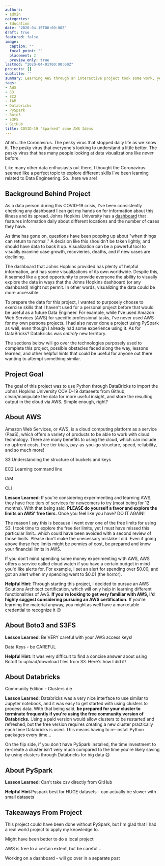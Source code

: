 ```yaml
---
authors:
- admin
categories:
- Education
date: "2020-04-15T00:00:00Z"
draft: true
featured: false
image:
  caption: ""
  focal_point: ""
  placement: 2
  preview_only: true
lastmod: "2020-04-01T00:00:00Z"
projects: []
subtitle: ''
summary: Learning AWS through an interactive project took some work, yet the idea seems worth it for a variety of reasons!
tags:
- AWS
- S3
- EC2
- IAM
- Databricks
- PySpark
- Boto3
- S3FS
- GitHub
title: COVID-19 "Sparked" some AWS Ideas
---
```

Ahhh...the Coronavirus. The pesky virus that stopped daily life as we know it. The pesky virus that everyone's looking to understand a little better. The pesky virus that has many people looking at data visualizations like *never* before. 

Like many other data enthusiasts out there, I thought the Coronavirus seemed like a perfect topic to explore different skills I've been learning related to Data Engineering. So...here we are!

## Background Behind Project

As a data person during this COVID-19 crisis, I've been consistently checking any dashboard I can get my hands on for information about this illness and its spread. Johns Hopkins University has a [dashboard](https://coronavirus.jhu.edu/map.html) that features information daily about different locations and the number of cases they have.

As time has gone on, questions have been popping up about "when things can return to normal." A decision like this shouldn't be taken lightly, and should have data to back it up. Visualization can be a powerful tool to visually examine case growth, recovieries, deaths, and if new cases are declining.

The dashboard that Johns Hopkins provided has plenty of helpful information, and has some visualizations of its own worldwide. Despite this, it seemed like a good opportunity to provide everyone the ability to visually explore the data in ways that the Johns Hopkins dashboard (or any dashboard) might not permit. In other words, visualizing the data could be more accessible.

To prepare the data for this project, I wanted to purposely choose to exercise skills that I haven't used for a personal project before that would be useful as a future Data Engineer. For example, while I've used Amazon Web Services (AWS) for specific professional tasks, I've never used AWS for my own persona projects. I had also never done a project using PySpark as well, even though I already had some experience using it. As for DataBricks? DataBricks was *entirely* new territory.

The sections below will go over the technologies purposely used to complete this project, possible obstacles faced along the way, lessons learned, and other helpful hints that could be useful for anyone out there wanting to attempt something similar.

## Project Goal

The goal of this project was to use Python through DataBricks to import the Johns Hopkins University COVID-19 dataseets from Github, clean/manipulate the data for more useful insight, and store the resulting output in the cloud via AWS. Simple enough, right?

## About AWS

Amazon Web Services, or AWS, is a cloud computing platform as a service (PaaS), which offers a variety of products to be able to work with cloud technology. There are many benefits to using the cloud, which can include no upfront costs, free tier trials, pay-as-you-go structure, speed, reliability, and so much more!


S3
Understanding the structure of buckets and keys

EC2
Learning command line

IAM

CLI


**Lesson Learned**: If you're considering experimenting and learning AWS, they have free tiers of services for newcomers to try (most being for 12 months). With that being said, **PLEASE do yourself a favor and explore the limits on AWS' free tiers.** Once you feel like you have? DO IT AGAIN!

The reason I say this is because I went over one of the free limits for using S3. I took time to explore the free tier limits, yet I must have missed this particular limit...which could have been avoided with a second review of those limits. Please don't make the unecessary mistake I did. Even if going above those free limits might be pennies of cost, be prepared and know your financial limits in AWS.

If you don't mind spending some money experimenting with AWS, AWS offers a service called cloud watch if you have a certain budget in mind you'd like alerts for. For example, I set an alert for spending over \$0.00, and got an alert when my spending went to \$0.01 (the horror). 

**Helpful Hint**: Through starting this project, I decided to pursue an AWS Solutions Architect certification, which will only help in learning different functionalities of AwS. **If you're looking to get very familiar with AWS, I'd highly suggest considering pursuing an AWS certification.** If you're learning the material anyway, you might as well have a marketable credential to recognize it :wink:

## About Boto3 and S3FS

**Lesson Learned**: Be VERY careful with your AWS access keys!

Data Keys - be CAREFUL

**Helpful Hint**: It was very difficult to find a concise answer about using Boto3 to upload/download files from S3. Here's how I did it!

## About Databricks

Community Edition - Clusters die

**Lesson Learned**: Databricks was a very nice interface to use similar to Jupyter notebook, and it was easy to get started with using clusters to process data. With that being said, **be prepared for your cluster to terminate frequently if you're using the free community version of Databricks.** Using a paid version would allow clusters to be restarted and refreshed, but the free version requires creating a new cluster practically each time Databricks is used. This means having to re-install Python packages every time...

On the flip side, if you don't have PySpark installed, the time investment to re-create a cluster isn't very much compared to the time you're likely saving by using clusters through Databricks for big data :smile:

## About PySpark


**Lesson Learned**: Can't take csv directly from GitHub

**Helpful Hint**:Pyspark best for HUGE datasets - can actually be slower with small datasets


## Takeaways From Project

This project could have been done without PySpark, but I'm glad that I had a real world project to apply my knowledge to.

Might have been better to do a local project

AWS is free to a certain extent, but be careful...

Working on a dashboard - will go over in a separate post


